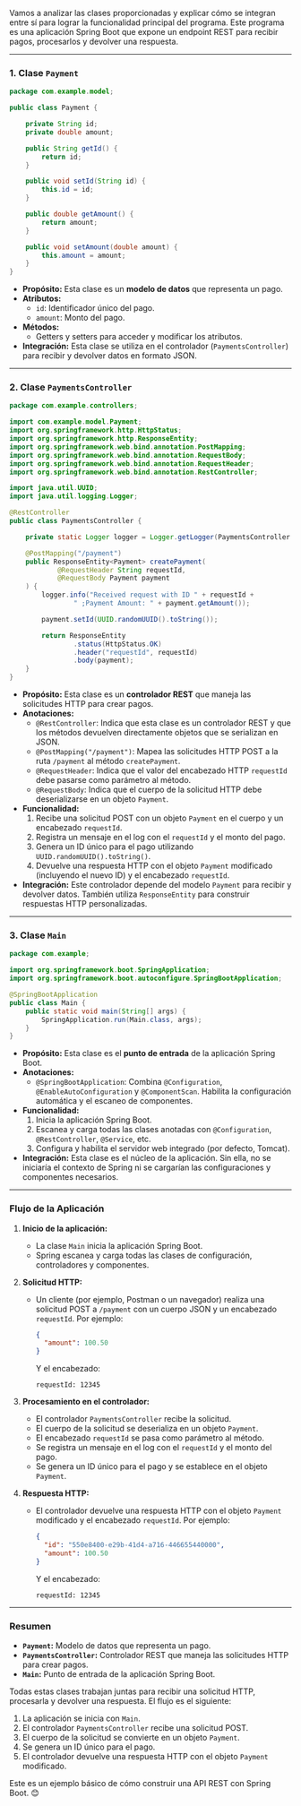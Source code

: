 Vamos a analizar las clases proporcionadas y explicar cómo se integran entre sí para lograr la funcionalidad principal del programa. Este programa es una aplicación Spring Boot que expone un endpoint REST para recibir pagos, procesarlos y devolver una respuesta.

---

### **1. Clase `Payment`**

```java
package com.example.model;

public class Payment {

    private String id;
    private double amount;

    public String getId() {
        return id;
    }

    public void setId(String id) {
        this.id = id;
    }

    public double getAmount() {
        return amount;
    }

    public void setAmount(double amount) {
        this.amount = amount;
    }
}
```

- **Propósito:** Esta clase es un **modelo de datos** que representa un pago.
- **Atributos:**
    - `id`: Identificador único del pago.
    - `amount`: Monto del pago.
- **Métodos:**
    - Getters y setters para acceder y modificar los atributos.
- **Integración:** Esta clase se utiliza en el controlador (`PaymentsController`) para recibir y devolver datos en formato JSON.

---

### **2. Clase `PaymentsController`**

```java
package com.example.controllers;

import com.example.model.Payment;
import org.springframework.http.HttpStatus;
import org.springframework.http.ResponseEntity;
import org.springframework.web.bind.annotation.PostMapping;
import org.springframework.web.bind.annotation.RequestBody;
import org.springframework.web.bind.annotation.RequestHeader;
import org.springframework.web.bind.annotation.RestController;

import java.util.UUID;
import java.util.logging.Logger;

@RestController
public class PaymentsController {

    private static Logger logger = Logger.getLogger(PaymentsController.class.getName());

    @PostMapping("/payment")
    public ResponseEntity<Payment> createPayment(
            @RequestHeader String requestId,
            @RequestBody Payment payment
    ) {
        logger.info("Received request with ID " + requestId +
                " ;Payment Amount: " + payment.getAmount());

        payment.setId(UUID.randomUUID().toString());

        return ResponseEntity
                .status(HttpStatus.OK)
                .header("requestId", requestId)
                .body(payment);
    }
}
```

- **Propósito:** Esta clase es un **controlador REST** que maneja las solicitudes HTTP para crear pagos.
- **Anotaciones:**
    - `@RestController`: Indica que esta clase es un controlador REST y que los métodos devuelven directamente objetos que se serializan en JSON.
    - `@PostMapping("/payment")`: Mapea las solicitudes HTTP POST a la ruta `/payment` al método `createPayment`.
    - `@RequestHeader`: Indica que el valor del encabezado HTTP `requestId` debe pasarse como parámetro al método.
    - `@RequestBody`: Indica que el cuerpo de la solicitud HTTP debe deserializarse en un objeto `Payment`.
- **Funcionalidad:**
    1. Recibe una solicitud POST con un objeto `Payment` en el cuerpo y un encabezado `requestId`.
    2. Registra un mensaje en el log con el `requestId` y el monto del pago.
    3. Genera un ID único para el pago utilizando `UUID.randomUUID().toString()`.
    4. Devuelve una respuesta HTTP con el objeto `Payment` modificado (incluyendo el nuevo ID) y el encabezado `requestId`.
- **Integración:** Este controlador depende del modelo `Payment` para recibir y devolver datos. También utiliza `ResponseEntity` para construir respuestas HTTP personalizadas.

---

### **3. Clase `Main`**

```java
package com.example;

import org.springframework.boot.SpringApplication;
import org.springframework.boot.autoconfigure.SpringBootApplication;

@SpringBootApplication
public class Main {
    public static void main(String[] args) {
        SpringApplication.run(Main.class, args);
    }
}
```

- **Propósito:** Esta clase es el **punto de entrada** de la aplicación Spring Boot.
- **Anotaciones:**
    - `@SpringBootApplication`: Combina `@Configuration`, `@EnableAutoConfiguration` y `@ComponentScan`. Habilita la configuración automática y el escaneo de componentes.
- **Funcionalidad:**
    1. Inicia la aplicación Spring Boot.
    2. Escanea y carga todas las clases anotadas con `@Configuration`, `@RestController`, `@Service`, etc.
    3. Configura y habilita el servidor web integrado (por defecto, Tomcat).
- **Integración:** Esta clase es el núcleo de la aplicación. Sin ella, no se iniciaría el contexto de Spring ni se cargarían las configuraciones y componentes necesarios.

---

### **Flujo de la Aplicación**

1. **Inicio de la aplicación:**
    - La clase `Main` inicia la aplicación Spring Boot.
    - Spring escanea y carga todas las clases de configuración, controladores y componentes.

2. **Solicitud HTTP:**
    - Un cliente (por ejemplo, Postman o un navegador) realiza una solicitud POST a `/payment` con un cuerpo JSON y un encabezado `requestId`. Por ejemplo:

      ```json
      {
        "amount": 100.50
      }
      ```

      Y el encabezado:

      ```
      requestId: 12345
      ```

3. **Procesamiento en el controlador:**
    - El controlador `PaymentsController` recibe la solicitud.
    - El cuerpo de la solicitud se deserializa en un objeto `Payment`.
    - El encabezado `requestId` se pasa como parámetro al método.
    - Se registra un mensaje en el log con el `requestId` y el monto del pago.
    - Se genera un ID único para el pago y se establece en el objeto `Payment`.

4. **Respuesta HTTP:**
    - El controlador devuelve una respuesta HTTP con el objeto `Payment` modificado y el encabezado `requestId`. Por ejemplo:

      ```json
      {
        "id": "550e8400-e29b-41d4-a716-446655440000",
        "amount": 100.50
      }
      ```

      Y el encabezado:

      ```
      requestId: 12345
      ```

---

### **Resumen**

- **`Payment`:** Modelo de datos que representa un pago.
- **`PaymentsController`:** Controlador REST que maneja las solicitudes HTTP para crear pagos.
- **`Main`:** Punto de entrada de la aplicación Spring Boot.

Todas estas clases trabajan juntas para recibir una solicitud HTTP, procesarla y devolver una respuesta. El flujo es el siguiente:

1. La aplicación se inicia con `Main`.
2. El controlador `PaymentsController` recibe una solicitud POST.
3. El cuerpo de la solicitud se convierte en un objeto `Payment`.
4. Se genera un ID único para el pago.
5. El controlador devuelve una respuesta HTTP con el objeto `Payment` modificado.

Este es un ejemplo básico de cómo construir una API REST con Spring Boot. 😊